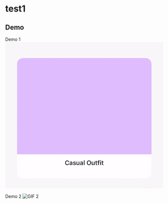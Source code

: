 # test1

## Demo

Demo 1
<img src="https://raw.githubusercontent.com/AlbertPienstein/test1/main/IMG_9577.gif" alt="GIF 1" width="600">


Demo 2
<img src="https://raw.githubusercontent.com/AlbertPienstein/test1/main/IMG_9578.gif" alt="GIF 2" width="600">
